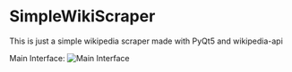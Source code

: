 # SimpleWikiScraper
This is just a simple wikipedia scraper made with PyQt5 and wikipedia-api

Main Interface:
![Main Interface](cap.PNG)
